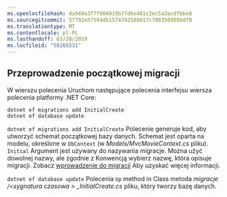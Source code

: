```yaml
---
ms.openlocfilehash: 4a569a3f7f804919b7fd6e481c2ec5a3acdfbbe8
ms.sourcegitcommit: 57792e5f594db1574742588017c708350958bdf0
ms.translationtype: MT
ms.contentlocale: pl-PL
ms.lasthandoff: 03/20/2019
ms.locfileid: "58265531"
---
```

<a name="cli"></a>

## <a name="perform-initial-migration"></a>Przeprowadzenie początkowej migracji

W wierszu polecenia Uruchom następujące polecenia interfejsu wiersza polecenia platformy .NET Core:

```console
dotnet ef migrations add InitialCreate
dotnet ef database update
```

`dotnet ef migrations add InitialCreate` Polecenie generuje kod, aby utworzyć schemat początkowej bazy danych. Schemat jest oparta na modelu, określone w `DbContext` (w *Models/MvcMovieContext.cs* pliku). `Initial` Argument jest używany do nazywania migracje. Można użyć dowolnej nazwy, ale zgodnie z Konwencją wybierz nazwę, która opisuje migracji. Zobacz [wprowadzenie do migracji](xref:data/ef-mvc/migrations#introduction-to-migrations) Aby uzyskać więcej informacji.

`dotnet ef database update` Polecenia `Up` method in Class metoda *migracje /\<sygnatura czasowa > _InitialCreate.cs* pliku, który tworzy bazę danych.
